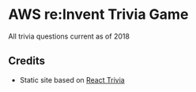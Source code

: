 # AWS re:Invent Trivia Game

All trivia questions current as of 2018

## Credits
* Static site based on [React Trivia](https://github.com/ccoenraets/react-trivia)
